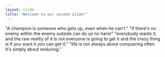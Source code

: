 ```yaml
---
layout: slide
title: "Welcome to our second slide!"
---
```

"A champion is someone who gets up, even when he can't."
"If there's no enemy within the enemy outside can do us no harm"
"everybody wants it. and the raw reality of it is not everyone
is going to get it and the crazy thing is if you want it you can get it."
"life is not always about conquering often It's simply about enduring."
